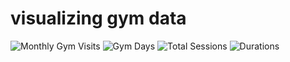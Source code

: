 # visualizing gym data

![Monthly Gym Visits](http://rhys-fernandes.github.io/visualizing_gym_data/line_chart.svg)
![Gym Days](http://rhys-fernandes.github.io/visualizing_gym_data/bar_chart.svg)
![Total Sessions](http://rhys-fernandes.github.io/visualizing_gym_data/pie_chart.svg)
![Durations](http://rhys-fernandes.github.io/visualizing_gym_data/bar_chart2.svg)